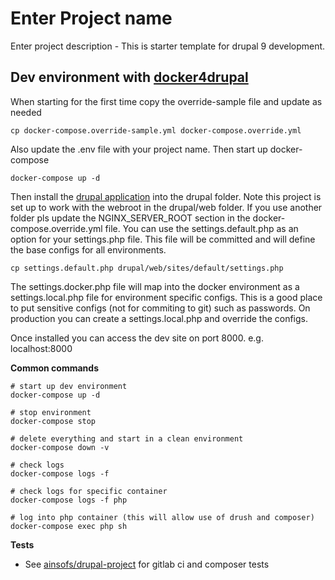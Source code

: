 # Enter Project name

Enter project description - This is starter template for drupal 9 development.

## Dev environment with [docker4drupal](https://github.com/wodby/docker4drupal/releases)

When starting for the first time copy the override-sample file and update as
needed

```
cp docker-compose.override-sample.yml docker-compose.override.yml
```

Also update the .env file with your project name. Then start up docker-compose

```
docker-compose up -d
```

Then install the [drupal application](https://github.com/drupal/recommended-project)
into the drupal folder. Note this project is set up to work with the webroot in
the drupal/web folder. If you use another folder pls update the
NGINX_SERVER_ROOT section in the docker-compose.override.yml file. You can use
the settings.default.php as an option for your settings.php file. This file will
be committed and will define the base configs for all environments.

```
cp settings.default.php drupal/web/sites/default/settings.php
```

The settings.docker.php file will map into the docker environment as a
settings.local.php file for environment specific configs. This is a good place
to put sensitive configs (not for commiting to git) such as passwords. On
production you can create a settings.local.php and override the configs.

Once installed you can access the dev site on port 8000. e.g. localhost:8000

**Common commands**

```
# start up dev environment
docker-compose up -d

# stop environment
docker-compose stop

# delete everything and start in a clean environment
docker-compose down -v

# check logs
docker-compose logs -f

# check logs for specific container
docker-compose logs -f php

# log into php container (this will allow use of drush and composer)
docker-compose exec php sh

```

**Tests**

* See [ainsofs/drupal-project](https://github.com/ainsofs/drupal-project) for
gitlab ci  and composer tests
